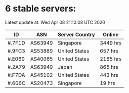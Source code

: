 # 6 stable servers:

Latest update at: Wed Apr 08 21:10:08 UTC 2020

| ID | ASN | Server Country | Online |
| -- | --- | -------------- | ------ |
| #.7F1D | AS63949 | Singapore | 3449 hrs |
| #.9FC3 | AS53889 | United States | 657 hrs |
| #.E069 | AS40065 | United States | 2185 hrs |
| #.2A79 | AS63949 | Japan | 865 hrs |
| #.F7DA | AS45102 | United States | 443 hrs |
| #.606C | AS20473 | Singapore | 19 hrs |

